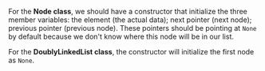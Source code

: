 <!--title={Member Variables For a Doubly Linked List}--> 

<!--badges={Algorithm:5,Python:2}-->

<!--concepts={The Linked List, The Node}-->

For the **Node class**, we should have a constructor that initialize the three member variables: the element (the actual data); next pointer (next node); previous pointer (previous node). These pointers should be pointing at `None` by default because we don't know where this node will be in our list.

For the **DoublyLinkedList class**, the constructor will initialize the first node as `None`. 